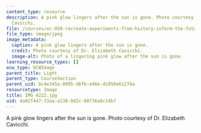 ```yaml
---
content_type: resource
description: A pink glow lingers after the sun is gone. Photo courtesy of Dr. Elizabeth
  Cavicchi.
file: /courses/ec-050-recreate-experiments-from-history-inform-the-future-from-the-past-galileo-january-iap-2010/4a02f44733aaa1380d2c60736a8c24b7_IMG_4222.jpg
file_type: image/jpeg
image_metadata:
  caption: A pink glow lingers after the sun is gone.
  credit: Photo courtesy of Dr. Elizabeth Cavicchi.
  image-alt: Photo of a lingering pink glow after the sun is gone.
learning_resource_types: []
ocw_type: OCWImage
parent_title: Light
parent_type: CourseSection
parent_uid: bc4e345a-0995-d6fb-e46e-dc056e61274a
resourcetype: Image
title: IMG_4222.jpg
uid: 4a02f447-33aa-a138-0d2c-60736a8c24b7
---
```

A pink glow lingers after the sun is gone. Photo courtesy of Dr. Elizabeth Cavicchi.